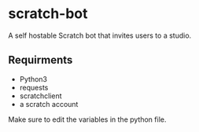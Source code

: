 # scratch-bot
A  self hostable Scratch bot that invites users to a studio.

## Requirments
- Python3
- requests
- scratchclient
- a scratch account

Make sure to edit the variables in the python file.
